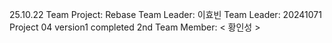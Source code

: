 25.10.22 Team Project: Rebase
Team Leader: 이효빈
Team Leader: 20241071
Project 04 version1 completed
2nd Team Member: < 황인성 >